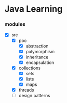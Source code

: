 # Java Learning

### modules

- [x] src
  - [x] poo
    - [x] abstraction
    - [x] polymorphism
    - [x] inheritance
    - [x] encapsulation
  - [x] collections
    - [x] sets
    - [x] lists
    - [x] maps
  - [x] threads
  - [ ] design patterns
